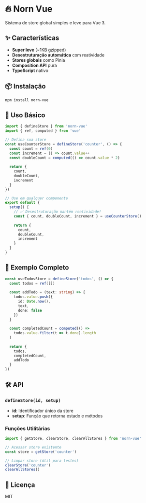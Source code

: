 # 🔥 Norn Vue

Sistema de store global simples e leve para Vue 3.

## ✨ Características

- **Super leve** (~1KB gzipped)
- **Desestruturação automática** com reatividade
- **Stores globais** como Pinia
- **Composition API** pura
- **TypeScript** nativo

## 📦 Instalação

```bash
npm install norn-vue
```

## 🚀 Uso Básico

```typescript
import { defineStore } from 'norn-vue'
import { ref, computed } from 'vue'

// Defina sua store
const useCounterStore = defineStore('counter', () => {
  const count = ref(0)
  const increment = () => count.value++
  const doubleCount = computed(() => count.value * 2)
  
  return {
    count,
    doubleCount,
    increment
  }
})

// Use em qualquer componente
export default {
  setup() {
    // ✅ Desestruturação mantém reatividade!
    const { count, doubleCount, increment } = useCounterStore()
    
    return {
      count,
      doubleCount,
      increment
    }
  }
}
```

## 📖 Exemplo Completo

```typescript
const useTodosStore = defineStore('todos', () => {
  const todos = ref([])
  
  const addTodo = (text: string) => {
    todos.value.push({
      id: Date.now(),
      text,
      done: false
    })
  }
  
  const completedCount = computed(() => 
    todos.value.filter(t => t.done).length
  )
  
  return {
    todos,
    completedCount,
    addTodo
  }
})
```

## 🛠️ API

### `defineStore(id, setup)`

- **id**: Identificador único da store
- **setup**: Função que retorna estado e métodos

### Funções Utilitárias

```typescript
import { getStore, clearStore, clearAllStores } from 'norn-vue'

// Acessar store existente
const store = getStore('counter')

// Limpar store (útil para testes)
clearStore('counter')
clearAllStores()
```

## 📄 Licença

MIT
